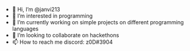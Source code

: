 - 👋 Hi, I’m @janvi213
- 👀 I’m interested in programming
- 🌱 I’m currently working on simple projects on different programming languages
- 💞️ I’m looking to collaborate on hackethons
- 📫 How to reach me discord: z0D#3904

<!---
janvi213/janvi213 is a ✨ special ✨ repository because its `README.md` (this file) appears on your GitHub profile.
You can click the Preview link to take a look at your changes.
--->
